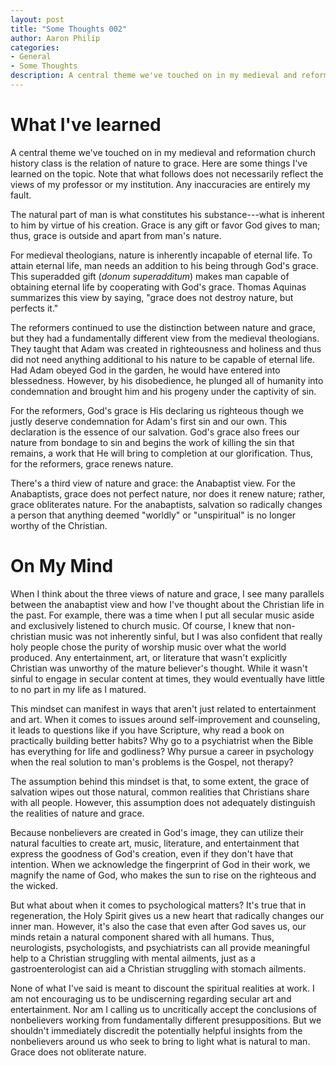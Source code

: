 ```yaml
---
layout: post
title: "Some Thoughts 002"
author: Aaron Philip
categories: 
- General
- Some Thoughts
description: A central theme we've touched on in my medieval and reformation church history class is the relation of nature to grace...
---
```


# What I've learned 

A central theme we've touched on in my medieval and reformation church history class is the relation of nature to grace. Here are some things I've learned on the topic. Note that what follows does not necessarily reflect the views of my professor or my institution. Any inaccuracies are entirely my fault. 

The natural part of man is what constitutes his substance---what is inherent to him by virtue of his creation. Grace is any gift or favor God gives to man; thus, grace is outside and apart from man's nature. 

For medieval theologians, nature is inherently incapable of eternal life. To attain eternal life, man needs an addition to his being through God's grace. This superadded gift (_donum superadditum_) makes man capable of obtaining eternal life by cooperating with God's grace. Thomas Aquinas summarizes this view by saying, "grace does not destroy nature, but perfects it."

The reformers continued to use the distinction between nature and grace, but they had a fundamentally different view from the medieval theologians. They taught that Adam was created in righteousness and holiness and thus did not need anything additional to his nature to be capable of eternal life. Had Adam obeyed God in the garden, he would have entered into blessedness. However, by his disobedience, he plunged all of humanity into condemnation and brought him and his progeny under the captivity of sin. 

For the reformers, God's grace is His declaring us righteous though we justly deserve condemnation for Adam's first sin and our own. This declaration is the essence of our salvation. God's grace also frees our nature from bondage to sin and begins the work of killing the sin that remains, a work that He will bring to completion at our glorification. Thus, for the reformers, grace renews nature.

There's a third view of nature and grace: the Anabaptist view. For the Anabaptists, grace does not perfect nature, nor does it renew nature; rather, grace obliterates nature. For the anabaptists, salvation so radically changes a person that anything deemed "worldly" or "unspiritual" is no longer worthy of the Christian. 

# On My Mind

When I think about the three views of nature and grace, I see many parallels between the anabaptist view and how I've thought about the Christian life in the past. For example, there was a time when I put all secular music aside and exclusively listened to church music. Of course, I knew that non-christian music was not inherently sinful, but I was also confident that really holy people chose the purity of worship music over what the world produced. Any entertainment, art, or literature that wasn't explicitly Christian was unworthy of the mature believer's thought. While it wasn't sinful to engage in secular content at times, they would eventually have little to no part in my life as I matured. 

This mindset can manifest in ways that aren't just related to entertainment and art. When it comes to issues around self-improvement and counseling, it leads to questions like if you have Scripture, why read a book on practically building better habits? Why go to a psychiatrist when the Bible has everything for life and godliness? Why pursue a career in psychology when the real solution to man's problems is the Gospel, not therapy? 

The assumption behind this mindset is that, to some extent, the grace of salvation wipes out those natural, common realities that Christians share with all people. However, this assumption does not adequately distinguish the realities of nature and grace. 

Because nonbelievers are created in God's image, they can utilize their natural faculties to create art, music, literature, and entertainment that express the goodness of God's creation, even if they don't have that intention. When we acknowledge the fingerprint of God in their work, we magnify the name of God, who makes the sun to rise on the righteous and the wicked.  

But what about when it comes to psychological matters? It's true that in regeneration, the Holy Spirit gives us a new heart that radically changes our inner man. However, it's also the case that even after God saves us, our minds retain a natural component shared with all humans. Thus, neurologists, psychologists, and psychiatrists can all provide meaningful help to a Christian struggling with mental ailments, just as a gastroenterologist can aid a Christian struggling with stomach ailments. 

None of what I've said is meant to discount the spiritual realities at work. I am not encouraging us to be undiscerning regarding secular art and entertainment. Nor am I calling us to uncritically accept the conclusions of nonbelievers working from fundamentally different presuppositions. But we shouldn't immediately discredit the potentially helpful insights from the nonbelievers around us who seek to bring to light what is natural to man. Grace does not obliterate nature. 
